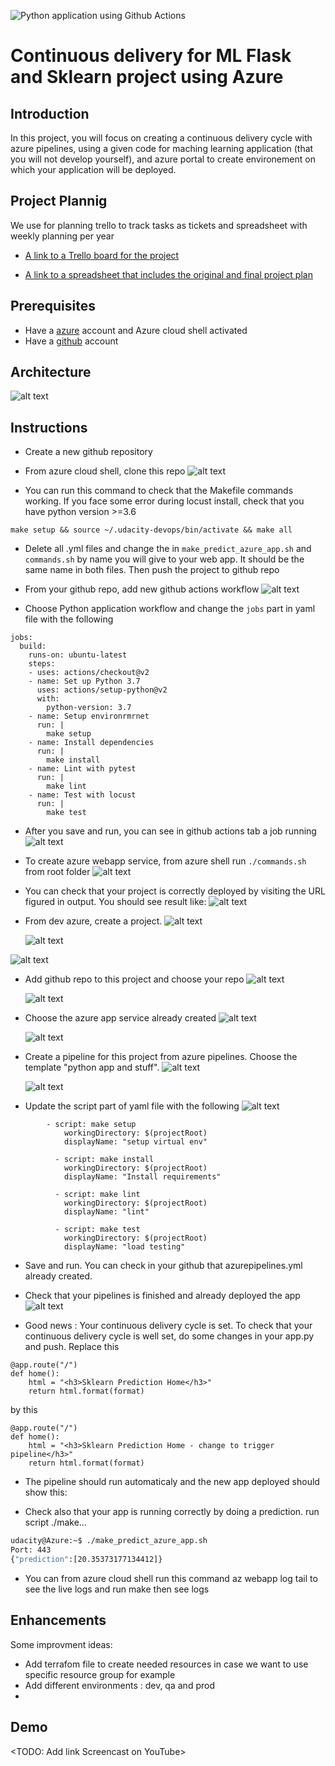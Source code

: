 ![Python application using Github Actions](https://github.com/YassineSIDKI/flask-sklearn/workflows/Python%20application%20using%20Github%20Actions/badge.svg)

# Continuous delivery for ML Flask and Sklearn project using Azure

## Introduction

In this project, you will focus on creating a continuous delivery cycle with azure pipelines, using a given code for maching learning application (that you will not develop yourself), and azure portal to create environement on which your application will be deployed.

## Project Plannig

We use for planning trello to track tasks as tickets and spreadsheet with weekly planning per year

- [A link to a Trello board for the project](https://trello.com/b/M5gD0IY3/udacity)

- [A link to a spreadsheet that includes the original and final project plan](https://docs.google.com/spreadsheets/d/1Rr-CEzN8tzZDGDlJFyEK2E43slvz5DyTLUpM4616OeA/edit#gid=1348135932)

## Prerequisites

- Have a [azure](https://azure.microsoft.com/en-us/free/) account and Azure cloud shell activated
- Have a [github](https://github.com/) account

## Architecture

![alt text](https://github.com/YassineSIDKI/flask-sklearn/blob/main/screens/diagram-v2.png?raw=true)

## Instructions

- Create a new github repository

- From azure cloud shell, clone this repo
  ![alt text](https://github.com/YassineSIDKI/flask-sklearn/blob/main/screens/clonerepo.png?raw=true)

- You can run this command to check that the Makefile commands working. If you face some error during locust install, check that you have python version >=3.6

```
make setup && source ~/.udacity-devops/bin/activate && make all
```

- Delete all .yml files and change the <yourAppName> in `make_predict_azure_app.sh` and `commands.sh` by name you will give to your web app. It should be the same name in both files. Then push the project to github repo

- From your github repo, add new github actions workflow
  ![alt text](https://github.com/YassineSIDKI/flask-sklearn/blob/main/screens/githubactions.png?raw=true)

- Choose Python application workflow and change the `jobs` part in yaml file with the following

```
jobs:
  build:
    runs-on: ubuntu-latest
    steps:
    - uses: actions/checkout@v2
    - name: Set up Python 3.7
      uses: actions/setup-python@v2
      with:
        python-version: 3.7
    - name: Setup environrmrnet
      run: |
        make setup
    - name: Install dependencies
      run: |
        make install
    - name: Lint with pytest
      run: |
        make lint
    - name: Test with locust
      run: |
        make test
```

- After you save and run, you can see in github actions tab a job running
  ![alt text](https://github.com/YassineSIDKI/flask-sklearn/blob/main/screens/jobgithub.png?raw=true)

- To create azure webapp service, from azure shell run `./commands.sh` from root folder
  ![alt text](https://github.com/YassineSIDKI/flask-sklearn/blob/main/screens/az%20webapp.png?raw=true)

- You can check that your project is correctly deployed by visiting the URL figured in output. You should see result like:
  ![alt text](https://github.com/YassineSIDKI/flask-sklearn/blob/main/screens/homepage.png?raw=true)

- From dev azure, create a project.
  ![alt text](https://github.com/YassineSIDKI/flask-sklearn/blob/main/screens/createprojectazure1.png?raw=true)

  ![alt text](https://github.com/YassineSIDKI/flask-sklearn/blob/main/screens/createprojectazure2.png?raw=true)

![alt text](https://github.com/YassineSIDKI/flask-sklearn/blob/main/screens/createprojectazure3.png?raw=true)

- Add github repo to this project and choose your repo
  ![alt text](https://github.com/YassineSIDKI/flask-sklearn/blob/main/screens/azurerepo.png?raw=true)

  ![alt text](https://github.com/YassineSIDKI/flask-sklearn/blob/main/screens/azurepipelinesRepoGithub.png?raw=true)

- Choose the azure app service already created
  ![alt text](https://github.com/YassineSIDKI/flask-sklearn/blob/main/screens/choosesubscription.png?raw=true)

  ![alt text](https://github.com/YassineSIDKI/flask-sklearn/blob/main/screens/choosewebapp.png?raw=true)

- Create a pipeline for this project from azure pipelines. Choose the template "python app and stuff".
  ![alt text](https://github.com/YassineSIDKI/flask-sklearn/blob/main/screens/azurepipelines.png?raw=true)

  ![alt text](https://github.com/YassineSIDKI/flask-sklearn/blob/main/screens/choosewebapp.png?raw=true)

- Update the script part of yaml file with the following
  ![alt text](https://github.com/YassineSIDKI/flask-sklearn/blob/main/screens/azurepipelinesyaml.png?raw=true)

```
        - script: make setup
            workingDirectory: $(projectRoot)
            displayName: "setup virtual env"

          - script: make install
            workingDirectory: $(projectRoot)
            displayName: "Install requirements"

          - script: make lint
            workingDirectory: $(projectRoot)
            displayName: "lint"

          - script: make test
            workingDirectory: $(projectRoot)
            displayName: "load testing"

```

- Save and run. You can check in your github that azurepipelines.yml already created.

- Check that your pipelines is finished and already deployed the app
  ![alt text](https://github.com/YassineSIDKI/flask-sklearn/blob/main/screens/azurepipelinesrunnning.png?raw=true)

- Good news : Your continuous delivery cycle is set. To check that your continuous delivery cycle is well set, do some changes in your app.py and push.
  Replace this

```
@app.route("/")
def home():
    html = "<h3>Sklearn Prediction Home</h3>"
    return html.format(format)
```

by this

```
@app.route("/")
def home():
    html = "<h3>Sklearn Prediction Home - change to trigger pipeline</h3>"
    return html.format(format)
```

- The pipeline should run automaticaly and the new app deployed should show this:

- Check also that your app is running correctly by doing a prediction. run script ./make...

```bash
udacity@Azure:~$ ./make_predict_azure_app.sh
Port: 443
{"prediction":[20.35373177134412]}
```

- You can from azure cloud shell run this command az webapp log tail to see the live logs and run make then see logs

## Enhancements

Some improvment ideas:

- Add terrafom file to create needed resources in case we want to use specific resource group for example
- Add different environments : dev, qa and prod
-

## Demo

<TODO: Add link Screencast on YouTube>
